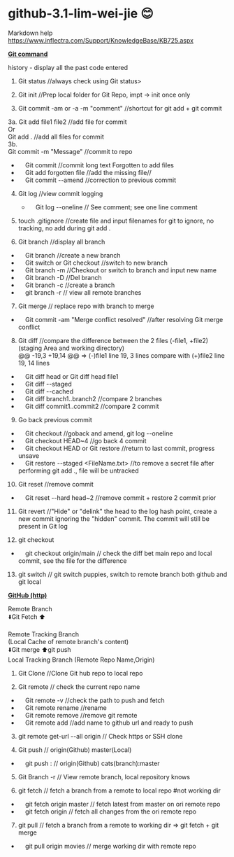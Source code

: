 # github-3.1-lim-wei-jie 😊
<!-- “Ctrl + Shift + V” (on Windows) or “Cmd + Shift + V” (on Mac), it will open the preview pane in a new window as oppose to side by side. -->

Markdown help https://www.inflectra.com/Support/KnowledgeBase/KB725.aspx

**<ins>Git command</ins>**

history - display all the past code entered

1. Git status  //always check using Git status>

2. Git init  //Prep local folder for Git Repo, impt -> init once only

3. Git commit -am or -a -m "comment" //shortcut for git add + git commit

3a. 
Git add file1 file2   //add file for commit <br>
Or<br>
Git add .  //add all files for commit<br>
3b.<br>
Git commit -m "Message" //commit to repo<br>
  * &nbsp;&nbsp;&nbsp;&nbsp;Git commit //commit long text
Forgotten to add files
  * &nbsp;&nbsp;&nbsp;&nbsp;Git add forgotten file //add the missing file//
  * &nbsp;&nbsp;&nbsp;&nbsp;Git commit --amend //correction to previous commit

4. Git log //view commit logging
   * &nbsp;&nbsp;&nbsp;&nbsp;Git log --oneline // See comment; see one line comment

5. touch .gitignore //create file and input filenames for git to ignore, no tracking, no add during git add .

6. Git branch  //display all branch
  * &nbsp;&nbsp;&nbsp;&nbsp;Git branch <NewBranchName> //create a new branch
  * &nbsp;&nbsp;&nbsp;&nbsp;Git switch or Git checkout <NewBranchName> //switch to new branch
  * &nbsp;&nbsp;&nbsp;&nbsp;Git branch -m <Rename Branch> //Checkout or switch to branch and input new name
  * &nbsp;&nbsp;&nbsp;&nbsp;Git branch -D <branch to Del> //Del branch
  * &nbsp;&nbsp;&nbsp;&nbsp;Git branch -c //create a branch
  * &nbsp;&nbsp;&nbsp;&nbsp;git branch -r // view all remote branches

7. Git merge <branch to merge> // replace repo with branch to merge
  * &nbsp;&nbsp;&nbsp;&nbsp;Git commit -am "Merge conflict resolved" //after resolving Git merge conflict

8. Git diff //compare the difference between the 2 files (-file1, +file2) (staging Area and working directory)<br>
@@ -19,3 +19,14 @@ => (-)file1 line 19, 3 lines compare with (+)file2 line 19, 14 lines
  * &nbsp;&nbsp;&nbsp;&nbsp;Git diff head or Git diff head file1
  * &nbsp;&nbsp;&nbsp;&nbsp;Git diff --staged 
  * &nbsp;&nbsp;&nbsp;&nbsp;Git diff --cached
  * &nbsp;&nbsp;&nbsp;&nbsp;Git diff branch1..branch2 //compare 2 branches
  * &nbsp;&nbsp;&nbsp;&nbsp;Git diff commit1..commit2 //compare 2 commit

9. Go back previous commit 
  * &nbsp;&nbsp;&nbsp;&nbsp;Git checkout <log Hash> //goback and amend, git log --oneline
  * &nbsp;&nbsp;&nbsp;&nbsp;Git checkout HEAD~4 //go back 4 commit
  * &nbsp;&nbsp;&nbsp;&nbsp;Git checkout HEAD <FileName> or Git restore <FileName> //return to last commit, progress unsave
  * &nbsp;&nbsp;&nbsp;&nbsp;Git restore --staged <FileName.txt> //to remove a secret file after performing git add ., file will be untracked

10. Git reset <log Hash> //remove commit
  * &nbsp;&nbsp;&nbsp;&nbsp;Git reset --hard head~2 //remove commit + restore 2 commit prior

11. Git revert <log hash> //"Hide" or "delink" the head to the log hash point, create a new commit ignoring the "hidden" commit. The commit will still be present in Git log

12. git checkout 
  * &nbsp;&nbsp;&nbsp;&nbsp;git checkout origin/main // check the diff bet main repo and local commit, see the file for the difference

13. git switch <remote-branch-name> // git switch puppies, switch to remote branch both github and git local

**<ins>GitHub (http)</ins>**

Remote Branch<br>
⬇️Git Fetch ⬆️<br><br>
Remote Tracking Branch <br>
(Local Cache of remote branch's content)<br>
⬇️Git merge ⬆️git push<br>
Local Tracking Branch (Remote Repo Name,Origin)

1. Git Clone <url>  //Clone Git hub repo to local repo

2. Git remote  // check the current repo name
  * &nbsp;&nbsp;&nbsp;&nbsp;Git remote -v //check the path to push and fetch
  * &nbsp;&nbsp;&nbsp;&nbsp;Git remote rename <old> <new>  //rename
  * &nbsp;&nbsp;&nbsp;&nbsp;Git remote remove <name>  //remove git remote
  * &nbsp;&nbsp;&nbsp;&nbsp;Git remote add <name> <url>  //add name to github url and ready to push

3. git remote get-url --all origin // Check https or SSH clone

4. Git push <remote> <branch> // origin(Github) master(Local)
  * &nbsp;&nbsp;&nbsp;&nbsp;git push <remote> <local-branch>:<remote-branch> // origin(Github) cats(branch):master

5. Git Branch -r // View remote branch, local repository knows
  

6. git fetch <remote> <branch> // fetch a branch from a remote to local repo #not working dir
  * &nbsp;&nbsp;&nbsp;&nbsp;git fetch origin master // fetch latest from master on ori remote repo
  * &nbsp;&nbsp;&nbsp;&nbsp;git fetch origin // fetch all changes from the ori remote repo

7. git pull <remote> <branch> // fetch a branch from a remote to  working dir => git fetch + git merge
  * &nbsp;&nbsp;&nbsp;&nbsp;git pull origin movies // merge working dir with remote repo
